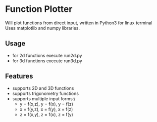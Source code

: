 # Function Plotter
Will plot functions from direct input, written in Python3 for linux terminal
Uses matplotlib and numpy libraries.

## Usage
 - for 2d functions execute run2d.py
 - for 3d functions execute run3d.py

## Features
 - supports 2D and 3D functions
 - supports trigonometry functions
 - supports multiple input forms:\
    - y = f(x,z), y = f(x), y = f(z)
    - x = f(y,z), x = f(y), x = f(z)
    - z = f(x,y), z = f(x), z = f(y)